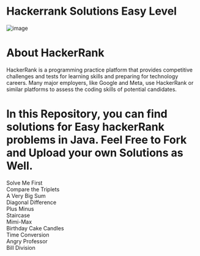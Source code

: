 # Hackerrank Solutions Easy Level
![image](https://github.com/vishkatyan/hackerrank-solutions-problem-solving/assets/82721870/7b38f2a4-e563-4e73-8fe2-b3894b65531d)

# About HackerRank
HackerRank is a programming practice platform that provides competitive challenges and tests for learning skills and preparing for technology careers. Many major employers, like Google and Meta, use HackerRank or similar platforms to assess the coding skills of potential candidates.

# In this Repository, you can find solutions for Easy hackerRank problems in Java. Feel Free to Fork and Upload your own Solutions as Well.
<p>
Solve Me First </br>
Compare the Triplets  </br>
A Very Big Sum  </br>
Diagonal Difference  </br>
Plus Minus  </br>
Staircase  </br>
Mimi-Max  </br>
Birthday Cake Candles  </br>
Time Conversion  </br>
Angry Professor  </br>
Bill Division  </br>
</p>
